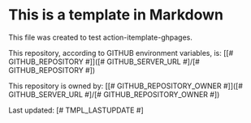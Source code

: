 # This is a template in Markdown

This file was created to test action-itemplate-ghpages.

This repository, according to GITHUB environment variables, is:
[[# GITHUB_REPOSITORY #]]([# GITHUB_SERVER_URL #]/[# GITHUB_REPOSITORY #])

This repository is owned by:
[[# GITHUB_REPOSITORY_OWNER #]]([# GITHUB_SERVER_URL #]/[# GITHUB_REPOSITORY_OWNER #])

Last updated: [# TMPL_LASTUPDATE #]

